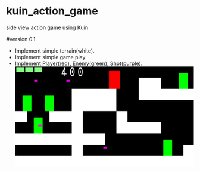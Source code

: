 kuin_action_game
================

side view action game using Kuin

#version 0.1
* Implement simple terrain(white).
* Implement simple game play.
* Implement Player(red), Enemy(green), Shot(purple).
![ver.0.1](ScreenShot/gameplay_v0_1.png)
